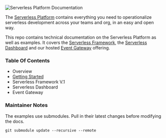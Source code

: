 ![Serverless Platform Documentation](https://s3.amazonaws.com/assets.github.serverless/readme-serverless-platform-documentation-2.jpg)

The [Serverless Platform](https://dashboard.serverless.com/) contains everything you need to operationalize serverless development across your teams and org, in an easy and open way.

This repo contains technical documentation on the Serverless Platform as well as examples.  It covers the [Serverless Framework](https://github.com/serverless/serverless), the [Serverless Dashboard](https://dashboard.serverless.com/) and our hosted [Event Gateway](http://serverless.com/event-gateway) offering.

### Table Of Contents

* Overview
* [Getting Started](./docs/getting-started.md)
* Serverless Framework V.1
* Serverless Dashboard
* Event Gateway

### Maintainer Notes

The examples use submodules.  Pull in their latest changes before modifying the docs.

```
git submodule update --recursive --remote
```
